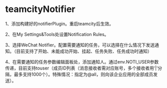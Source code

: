 # teamcityNotifier
1、添加构建好的notifierPlugin。重启teamcity后生效。

2、在My Settings&Tools处设置Notification Rules。

3、选择WeChat Notifier。配置需要通知的任务，可以选择在什么情况下发送通知。（目前支持了开始、未能成功开始、挂起、任务失败、任务成功时通知）

4、在需要通知的任务参数编辑面板处，添加通知人。通过env.NOTI_USER参数传递，目前支持touser（成员ID列表（消息接收者需对应账号，多个接收者用‘|’分隔，最多支持1000个）。特殊情况：指定为@all，则向该企业应用的全部成员发送）。






